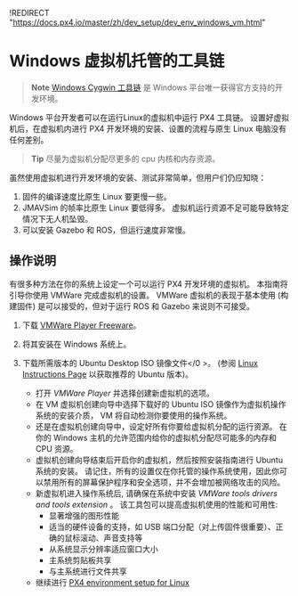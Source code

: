 !REDIRECT "https://docs.px4.io/master/zh/dev_setup/dev_env_windows_vm.html"

# Windows 虚拟机托管的工具链

> **Note** [Windows Cygwin 工具链](../setup/dev_env_windows_cygwin.md) 是 Windows 平台唯一获得官方支持的开发环境。

Windows 平台开发者可以在运行Linux的虚拟机中运行 PX4 工具链。 设置好虚拟机后，在虚拟机内进行 PX4 开发环境的安装、设置的流程与原生 Linux 电脑没有任何差别。

> **Tip** 尽量为虚拟机分配尽更多的 cpu 内核和内存资源。

虽然使用虚拟机进行开发环境的安装、测试非常简单，但用户们仍应知晓：

1. 固件的编译速度比原生 Linux 要更慢一些。
2. JMAVSim 的帧率比原生 Linux 要低得多。 虚拟机运行资源不足可能导致特定情况下无人机坠毁。
3. 可以安装 Gazebo 和 ROS，但运行速度非常慢。

## 操作说明

有很多种方法在你的系统上设定一个可以运行 PX4 开发环境的虚拟机。 本指南将引导你使用 VMWare 完成虚拟机的设置。 VMWare 虚拟机的表现于基本使用 (构建固件) 是可以接受的，但对于运行 ROS 和 Gazebo 来说则不可接受。

1. 下载 [VMWare Player Freeware](https://www.vmware.com/products/workstation-player/workstation-player-evaluation.html)。
2. 将其安装在 Windows 系统上。
3. 下载所需版本的 Ubuntu Desktop ISO 镜像文件</0 >。 (参阅 [Linux Instructions Page](../setup/dev_env_linux.md) 以获取推荐的 Ubuntu 版本)。</li> 
    
    - 打开 *VMWare Player* 并选择创建新虚拟机的选项。
    - 在 VM 虚拟机创建向导中选择下载好的 Ubuntu ISO 镜像作为虚拟机操作系统的安装介质， VM 将自动检测你要使用的操作系统。
    - 还是在虚拟机创建向导中，设定好所有你要给虚拟机分配的运行资源。 在你的 Windows 主机的允许范围内给你的虚拟机分配尽可能多的内存和 CPU 资源。
    - 虚拟机创建向导结束后开启你的虚拟机，然后按照安装指南进行 Ubuntu 系统的安装。 请记住，所有的设置仅在你托管的操作系统使用，因此你可以禁用所有的屏幕保护程序和安全选项，并不会增加被网络攻击的风险。
    - 新虚拟机进入操作系统后, 请确保在系统中安装 *VMWare tools drivers and tools extension* 。 该工具包可以提高虚拟机使用的性能和可用性: 
        - 显著增强的图形性能
        - 适当的硬件设备的支持，如 USB 端口分配（对上传固件很重要）、正确的鼠标滚动、声音支持等
        - 从系统显示分辨率适应窗口大小
        - 主系统剪贴板共享
        - 与主系统进行文件共享
    - 继续进行 [PX4 environment setup for Linux](../setup/dev_env_linux.md)</ol>